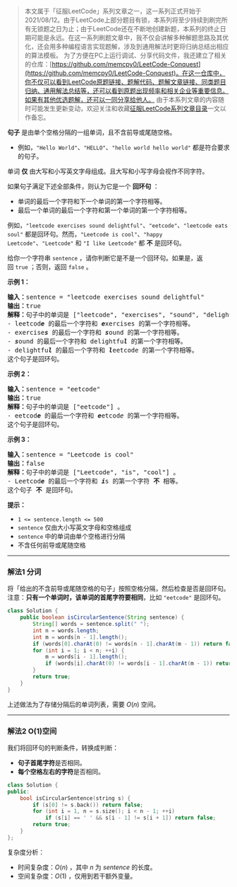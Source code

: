 > 本文属于「征服LeetCode」系列文章之一，这一系列正式开始于2021/08/12。由于LeetCode上部分题目有锁，本系列将至少持续到刷完所有无锁题之日为止；由于LeetCode还在不断地创建新题，本系列的终止日期可能是永远。在这一系列刷题文章中，我不仅会讲解多种解题思路及其优化，还会用多种编程语言实现题解，涉及到通用解法时更将归纳总结出相应的算法模板。
> <b></b>
> 为了方便在PC上运行调试、分享代码文件，我还建立了相关的仓库：[https://github.com/memcpy0/LeetCode-Conquest](https://github.com/memcpy0/LeetCode-Conquest)。在这一仓库中，你不仅可以看到LeetCode原题链接、题解代码、题解文章链接、同类题目归纳、通用解法总结等，还可以看到原题出现频率和相关企业等重要信息。如果有其他优选题解，还可以一同分享给他人。
> <b></b>
> 由于本系列文章的内容随时可能发生更新变动，欢迎关注和收藏[征服LeetCode系列文章目录](https://memcpy0.blog.csdn.net/article/details/119656559)一文以作备忘。

**句子** 是由单个空格分隔的一组单词，且不含前导或尾随空格。
- 例如，`"Hello World"`、`"HELLO"`、`"hello world hello world"` 都是符合要求的句子。

单词 **仅** 由大写和小写英文字母组成。且大写和小写字母会视作不同字符。

如果句子满足下述全部条件，则认为它是一个 **回环句** ：
- 单词的最后一个字符和下一个单词的第一个字符相等。
- 最后一个单词的最后一个字符和第一个单词的第一个字符相等。

例如，`"leetcode exercises sound delightful"`、`"eetcode"`、`"leetcode eats soul"` 都是回环句。然而，`"Leetcode is cool"`、`"happy Leetcode"`、`"Leetcode"` 和 `"I like Leetcode"` 都 **不** 是回环句。

给你一个字符串 `sentence` ，请你判断它是不是一个回环句。如果是，返回 `true` ；否则，返回 `false` 。

<strong>示例 1：</strong>
<pre><strong>输入：</strong>sentence = "leetcode exercises sound delightful"
<strong>输出：</strong>true
<strong>解释：</strong>句子中的单词是 ["leetcode", "exercises", "sound", "delightful"] 。
- leetcod<strong><em>e</em></strong> 的最后一个字符和 <strong><em>e</em></strong>xercises 的第一个字符相等。
- exercise<em><strong>s</strong></em> 的最后一个字符和 <em><strong>s</strong></em>ound 的第一个字符相等。
- <em><strong>s</strong></em>ound 的最后一个字符和 delightfu<em><strong>l</strong></em> 的第一个字符相等。
- delightfu<em><strong>l</strong></em> 的最后一个字符和 <em><strong>l</strong></em>eetcode 的第一个字符相等。
这个句子是回环句。</pre>

<strong>示例 2：</strong>
<pre><strong>输入：</strong>sentence = "eetcode"
<strong>输出：</strong>true
<strong>解释：</strong>句子中的单词是 ["eetcode"] 。
- eetcod<em><strong>e</strong></em> 的最后一个字符和 <em><strong>e</strong></em>etcod<em>e</em> 的第一个字符相等。
这个句子是回环句。</pre>

<strong>示例 3：</strong> 
<pre><strong>输入：</strong>sentence = "Leetcode is cool"
<strong>输出：</strong>false
<strong>解释：</strong>句子中的单词是 ["Leetcode", "is", "cool"] 。
- Leetcod<em><strong>e</strong></em>&nbsp;的最后一个字符和 <em><strong>i</strong></em>s 的第一个字符 <strong>不</strong> 相等。 
这个句子 <strong>不</strong> 是回环句。</pre>

**提示：**
- `1 <= sentence.length <= 500`
- `sentence` 仅由大小写英文字母和空格组成
- `sentence` 中的单词由单个空格进行分隔
- 不含任何前导或尾随空格

---
### 解法1 分词
将「给出的不含前导或尾随空格的句子」按照空格分隔，然后检查是否是回环句。注意：**只有一个单词时，该单词的首尾字符要相同**，比如 `"eetcode"` 是回环句。
```java
class Solution {
    public boolean isCircularSentence(String sentence) {
        String[] words = sentence.split(" ");
        int n = words.length;
        int m = words[n - 1].length();
        if (words[0].charAt(0) != words[n - 1].charAt(m - 1)) return false;
        for (int i = 1; i < n; ++i) {
            m = words[i - 1].length();
            if (words[i].charAt(0) != words[i - 1].charAt(m - 1)) return false;
        } 
        return true;
    }
}
```
上述做法为了存储分隔后的单词列表，需要 $O(n)$ 空间。

---
### 解法2 O(1)空间
我们将回环句的判断条件，转换成判断：
- **句子首尾字符**是否相同。
- **每个空格左右的字符**是否相同。

```cpp
class Solution {
public:
    bool isCircularSentence(string s) {
        if (s[0] != s.back()) return false;
        for (int i = 1, n = s.size(); i < n - 1; ++i) 
            if (s[i] == ' ' && s[i - 1] != s[i + 1]) return false;
        return true;
    }
};
```
复杂度分析：
- 时间复杂度：$O(n)$ ，其中 $n$ 为 $sentence$ 的长度。
- 空间复杂度：$O(1)$ ，仅用到若干额外变量。